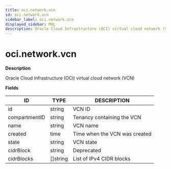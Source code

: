 ```yaml
---
title: oci.network.vcn
id: oci.network.vcn
sidebar_label: oci.network.vcn
displayed_sidebar: MQL
description: Oracle Cloud Infrastructure (OCI) virtual cloud network (VCN)
---
```


# oci.network.vcn

**Description**

Oracle Cloud Infrastructure (OCI) virtual cloud network (VCN)

**Fields**

| ID            | TYPE             | DESCRIPTION                   |
| ------------- | ---------------- | ----------------------------- |
| id            | string           | VCN ID                        |
| compartmentID | string           | Tenancy containing the VCN    |
| name          | string           | VCN name                      |
| created       | time             | Time when the VCN was created |
| state         | string           | VCN state                     |
| cidrBlock     | string           | Deprecated                    |
| cidrBlocks    | &#91;&#93;string | List of IPv4 CIDR blocks      |
